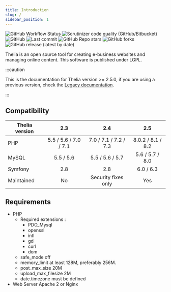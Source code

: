 ```yaml
---
title: Introduction
slug: /
sidebar_position: 1
---
```


![GitHub Workflow Status](https://img.shields.io/github/actions/workflow/status/thelia/thelia/test.yml?branch=main&style=flat-square)
![Scrutinizer code quality (GitHub/Bitbucket)](https://img.shields.io/scrutinizer/quality/g/thelia/thelia?style=flat-square)
![GitHub](https://img.shields.io/github/license/thelia/thelia?style=flat-square)
![Last commit](https://img.shields.io/github/last-commit/thelia/thelia.svg?style=flat-square)
![GitHub Repo stars](https://img.shields.io/github/stars/thelia/thelia?style=flat-square)
![GitHub forks](https://img.shields.io/github/forks/thelia/thelia?style=flat-square)
![GitHub release (latest by date)](https://img.shields.io/github/v/release/thelia/thelia?label=latest%20release&style=flat-square)

Thelia is an open source tool for creating e-business websites and managing online content. This software is published under LGPL.

:::caution

This is the documentation for Thelia version >= 2.5.0, if you are using a previous version, check the [Legacy documentation](http://thelia.github.io).

:::

Compatibility
------------


| Thelia version |          2.3          |          2.4          |             2.5             |
|----------------|:---------------------:|:---------------------:|:---------------------------:|
| PHP            | 5.5 / 5.6 / 7.0 / 7.1 | 7.0 / 7.1 / 7.2 / 7.3 | 8.0.2       /     8.1 / 8.2 |
| MySQL          |       5.5 / 5.6       |    5.5 / 5.6 / 5.7    |       5.6 / 5.7 / 8.0       |
| Symfony        |          2.8          |          2.8          |         6.0  / 6.3          |
| Maintained     |          No           |  Security fixes only  |             Yes             |


Requirements
------------

* PHP
  * Required extensions :
    * PDO_Mysql
    * openssl
    * intl
    * gd
    * curl
    * dom
  * safe_mode off
  * memory_limit at least 128M, preferably 256M.
  * post\_max\_size 20M
  * upload\_max\_filesize 2M
  * date.timezone must be defined
* Web Server Apache 2 or Nginx
